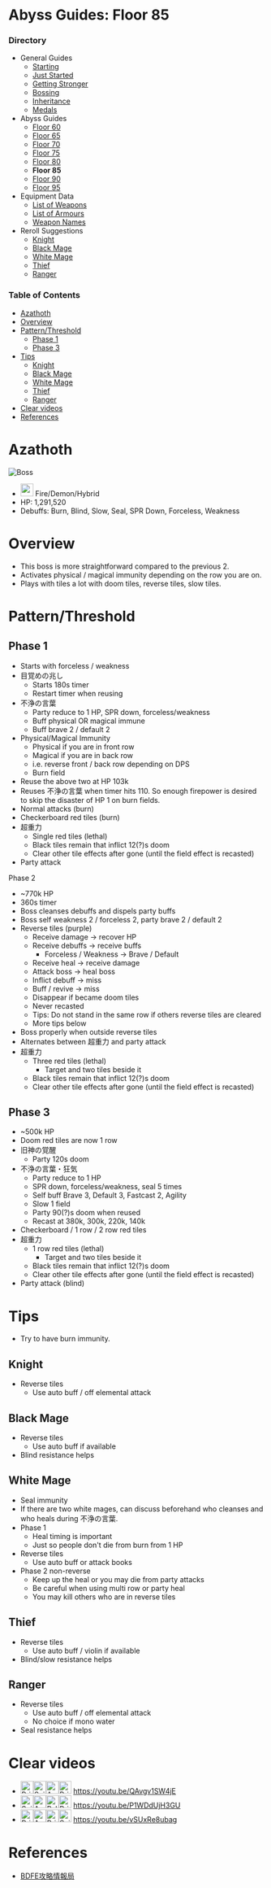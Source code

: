 # Abyss Guides: Floor 85
### Directory
* General Guides
	* <a href="guide-1.md">Starting</a>
	* <a href="guide-2.md">Just Started</a>
	* <a href="guide-3.md">Getting Stronger</a>
	* <a href="guide-4.md">Bossing</a>
	* <a href="guide-5.md">Inheritance</a>
	* <a href="guide-6.md">Medals</a>
* Abyss Guides
	* <a href="abyss-60.md">Floor 60</a>
	* <a href="abyss-65.md">Floor 65</a>
	* <a href="abyss-70.md">Floor 70</a>
	* <a href="abyss-75.md">Floor 75</a>
	* <a href="abyss-80.md">Floor 80</a>
	* **Floor 85**
	* <a href="abyss-90.md">Floor 90</a>
	* <a href="abyss-95.md">Floor 95</a>
* Equipment Data
	* <a href="list-weapons.md">List of Weapons</a>
	* <a href="list-armours.md">List of Armours</a>
	* <a href="list-names.md">Weapon Names</a>
* Reroll Suggestions
	* <a href="reroll-1.md">Knight</a>
	* <a href="reroll-2.md">Black Mage</a>
	* <a href="reroll-3.md">White Mage</a>
	* <a href="reroll-4.md">Thief</a>
	* <a href="reroll-5.md">Ranger</a>

### Table of Contents
* [Azathoth](#azathoth)
* [Overview](#overview)
* [Pattern/Threshold](#patternthreshold)
	* [Phase 1](#phase-1)
	* [Phase 3](#phase-3)
* [Tips](#tips)
	* [Knight](#knight)
	* [Black Mage](#black-mage)
	* [White Mage](#white-mage)
	* [Thief](#thief)
	* [Ranger](#ranger)
* [Clear videos](#clear-videos)
* [References](#references)


# Azathoth
![Boss](https://caelum.s-ul.eu/rb4AYqsS.jpg)
* <img src="https://caelum.s-ul.eu/2p740des.png" width="25"> Fire/Demon/Hybrid
* HP: 1,291,520
* Debuffs: Burn, Blind, Slow, Seal, SPR Down, Forceless, Weakness

# Overview
* This boss is more straightforward compared to the previous 2.
* Activates physical / magical immunity depending on the row you are on.
* Plays with tiles a lot with doom tiles, reverse tiles, slow tiles.

# Pattern/Threshold
## Phase 1
* Starts with forceless / weakness
* 目覚めの兆し
	* Starts 180s timer
	* Restart timer when reusing
* 不浄の言葉
	* Party reduce to 1 HP, SPR down, forceless/weakness
	* Buff physical OR magical immune
	* Buff brave 2 / default 2
* Physical/Magical Immunity
	* Physical if you are in front row
	* Magical if you are in back row
	* i.e. reverse front / back row depending on DPS
	* Burn field
* Reuse the above two at HP 103k
* Reuses 不浄の言葉 when timer hits 110. So enough firepower is desired to skip the disaster of HP 1 on burn fields.
* Normal attacks (burn)
* Checkerboard red tiles (burn)
* 超重力
	* Single red tiles (lethal)
	* Black tiles remain that inflict 12(?)s doom
	* Clear other tile effects after gone (until the field effect is recasted)
* Party attack

Phase 2
* ~770k HP
* 360s timer
* Boss cleanses debuffs and dispels party buffs
* Boss self weakness 2 / forceless 2, party brave 2 / default 2
* Reverse tiles (purple)
	* Receive damage -> recover HP
	* Receive debuffs -> receive buffs
		* Forceless / Weakness -> Brave / Default
	* Receive heal -> receive damage
	* Attack boss -> heal boss
	* Inflict debuff -> miss
	* Buff / revive -> miss
	* Disappear if became doom tiles
	* Never recasted
	* Tips: Do not stand in the same row if others reverse tiles are cleared
	* More tips below
* Boss properly when outside reverse tiles
* Alternates between 超重力 and party attack
* 超重力
	* Three red tiles (lethal)
		* Target and two tiles beside it
	* Black tiles remain that inflict 12(?)s doom
	* Clear other tile effects after gone (until the field effect is recasted)

## Phase 3
* ~500k HP
* Doom red tiles are now 1 row
* 旧神の覚醒
	* Party 120s doom
* 不浄の言葉・狂気
	* Party reduce to 1 HP
	* SPR down, forceless/weakness, seal 5 times
	* Self buff Brave 3, Default 3, Fastcast 2, Agility
	* Slow 1 field
	* Party 90(?)s doom when reused
	* Recast at 380k, 300k, 220k, 140k	
* Checkerboard / 1 row / 2 row red tiles
* 超重力
 	* 1 row red tiles (lethal)
		* Target and two tiles beside it
 	* Black tiles remain that inflict 12(?)s doom
 	* Clear other tile effects after gone (until the field effect is recasted)
* Party attack (blind)

# Tips
* Try to have burn immunity.

## Knight
* Reverse tiles
	* Use auto buff / off elemental attack

## Black Mage
* Reverse tiles
	* Use auto buff if available
* Blind resistance helps

## White Mage
* Seal immunity
* If there are two white mages, can discuss beforehand who cleanses and who heals during 不浄の言葉.
* Phase 1
	* Heal timing is important
	* Just so people don't die from burn from 1 HP
* Reverse tiles
	* Use auto buff or attack books
* Phase 2 non-reverse
	* Keep up the heal or you may die from party attacks
	* Be careful when using multi row or party heal
	* You may kill others who are in reverse tiles

## Thief
* Reverse tiles
	* Use auto buff / violin if available
* Blind/slow resistance helps

## Ranger
* Reverse tiles
	* Use auto buff / off elemental attack
	* No choice if mono water
* Seal resistance helps

# Clear videos
* <img src="https://caelum.s-ul.eu/6ep5gyBy.jpg" width="25" alt="Priest"><img src="https://caelum.s-ul.eu/KHPaHS9n.jpg" width="25" alt="Sniper"><img src="https://caelum.s-ul.eu/fNKzRReH.jpg" width="25" alt="Arcanist"><img src="https://caelum.s-ul.eu/6ep5gyBy.jpg" width="25" alt="Priest"> https://youtu.be/QAvgv1SW4jE
* <img src="https://caelum.s-ul.eu/KHPaHS9n.jpg" width="25" alt="Sniper"><img src="https://caelum.s-ul.eu/Fi8dYRtv.jpg" width="25" alt="Assassin"><img src="https://caelum.s-ul.eu/wIBPnCMQ.jpg" width="25" alt="Paladin"><img src="https://caelum.s-ul.eu/6ep5gyBy.jpg" width="25" alt="Priest"> https://youtu.be/P1WDdUjH3GU
* <img src="https://caelum.s-ul.eu/6ep5gyBy.jpg" width="25" alt="Priest"><img src="https://caelum.s-ul.eu/Fi8dYRtv.jpg" width="25" alt="Assassin"><img src="https://caelum.s-ul.eu/6ep5gyBy.jpg" width="25" alt="Priest"><img src="https://caelum.s-ul.eu/KHPaHS9n.jpg" width="25" alt="Sniper"> https://youtu.be/vSUxRe8ubag

# References
* [BDFE攻略情報局](https://wiki3.jp/bdfe-istantal/page/222)